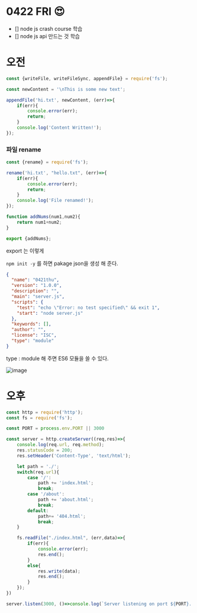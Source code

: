 # 0422 FRI 😍

- [] node js crash course 학습
- [] node js api 만드는 것 학습 

# 오전
```javascript
const {writeFile, writeFileSync, appendFile} = require('fs');

const newContent = '\nThis is some new text';

appendFile('hi.txt', newContent, (err)=>{
    if(err){
        console.error(err);
        return;
    }
    console.log('Content Written!');
});
```

### 파일 rename
```javascript
const {rename} = require('fs');

rename('hi.txt', "hello.txt", (err)=>{
    if(err){
        console.error(err);
        return;
    }
    console.log('File renamed!');
});
```
```javascript
function addNums(num1,num2){
    return num1+num2;
}

export {addNums};
```
export 는 이렇게

`npm init -y` 를 하면 pakage json을 생성 해 준다. 


```json
{
  "name": "0421thu",
  "version": "1.0.0",
  "description": "",
  "main": "server.js",
  "scripts": {
    "test": "echo \"Error: no test specified\" && exit 1",
    "start": "node server.js"
  },
  "keywords": [],
  "author": "",
  "license": "ISC",
  "type": "module"
}
```
type : module 해 주면 ES6 모듈을 쓸 수 있다. 


![image](https://user-images.githubusercontent.com/64348346/164752836-df9bdd81-de31-4002-9c00-d58170371e94.png)

# 오후


```javascript
const http = require('http');
const fs = require('fs');

const PORT = process.env.PORT || 3000

const server = http.createServer((req,res)=>{
    console.log(req.url, req.method);
    res.statusCode = 200;
    res.setHeader('Content-Type', 'text/html');

    let path = './';
    switch(req.url){
        case '/':
            path += 'index.html';
            break;
        case '/about':
            path += 'about.html';
            break;
        default:
            path+= '404.html';
            break;
    }

    fs.readFile("./index.html", (err,data)=>{
        if(err){
            console.error(err);
            res.end();
        }
        else{
            res.write(data);
            res.end();
        }
    });
})

server.listen(3000, ()=>console.log(`Server listening on port ${PORT}...`));
```